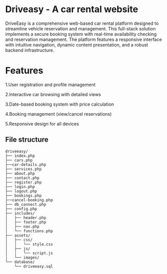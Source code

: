 # Driveasy - A car rental website 
DriveEasy is a comprehensive web-based car rental platform designed to streamline vehicle reservation and management. This full-stack solution implements a secure booking system with real-time availability checking and reservation management. The platform features a responsive interface with intuitive navigation, dynamic content presentation, and a robust backend infrastructure.

# Features 

1.User registration and profile management

2.Interactive car browsing with detailed views

3.Date-based booking system with price calculation

4.Booking management (view/cancel reservations)

5.Responsive design for all devices

## File structure 
```
driveeasy/
├── index.php
├── cars.php
├──car-details.php
├── services.php
├── about.php
├── contact.php
├── register.php
├── login.php
├── logout.php
├── bookings.php
├──cancel-booking.php
├── db_connect.php
├── config.php
├── includes/
│   ├── header.php
│   ├── footer.php
│   ├── nav.php
│   └── functions.php
├── assets/
│   ├── css/
│   │   └── style.css
│   ├── js/
│   │   └── script.js
│   └── images/
└── database/
    └── driveeasy.sql
```



